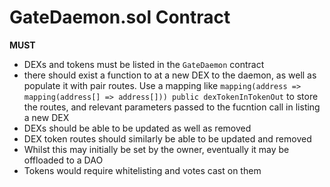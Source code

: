 # GateDaemon.sol Contract

**MUST**

- DEXs and tokens must be listed in the `GateDaemon` contract
- there should exist a function to at a new DEX to the daemon, as well as populate it with pair routes. Use a mapping like `mapping(address => mapping(address[] => address[])) public dexTokenInTokenOut` to store the routes, and relevant parameters passed to the fucntion call in listing a new DEX
- DEXs should be able to be updated as well as removed
- DEX token routes should similarly be able to be updated and removed
- Whilst this may initially be set by the owner, eventually it may be offloaded to a DAO
- Tokens would require whitelisting and votes cast on them
